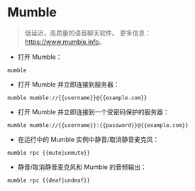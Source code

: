 # Mumble

> 低延迟，高质量的语音聊天软件。
> 更多信息：<https://www.mumble.info>。

- 打开 Mumble：

`mumble`

- 打开 Mumble 并立即连接到服务器：

`mumble mumble://{{username}}@{{example.com}}`

- 打开 Mumble 并立即连接到一个受密码保护的服务器：

`mumble mumble://{{username}}:{{password}}@{{example.com}}`

- 在运行中的 Mumble 实例中静音/取消静音麦克风：

`mumble rpc {{mute|unmute}}`

- 静音/取消静音麦克风和 Mumble 的音频输出：

`mumble rpc {{deaf|undeaf}}`